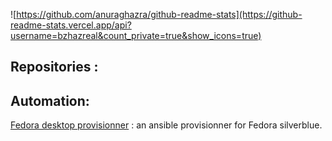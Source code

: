 ![https://github.com/anuraghazra/github-readme-stats](https://github-readme-stats.vercel.app/api?username=bzhazreal&count_private=true&show_icons=true)


## Repositories :

## Automation:

[Fedora desktop provisionner](https://gitlab.com/bzhazreal/fedora-desktop-provisionner) : an ansible provisionner for Fedora silverblue.

